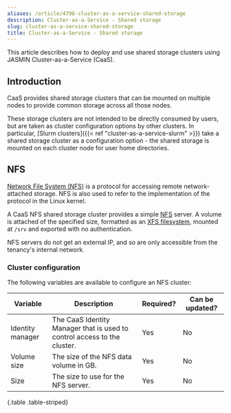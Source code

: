 ```yaml
---
aliases: /article/4798-cluster-as-a-service-shared-storage
description: Cluster-as-a-Service - Shared storage
slug: cluster-as-a-service-shared-storage
title: Cluster-as-a-Service - Shared storage
---
```


This article describes how to deploy and use shared storage clusters using
JASMIN Cluster-as-a-Service (CaaS).

## Introduction

CaaS provides shared storage clusters that can be mounted on multiple nodes to
provide common storage across all those nodes.

These storage clusters are not intended to be directly consumed by users, but
are taken as cluster configuration options by other clusters. In particular,
[Slurm clusters]({{< ref "cluster-as-a-service-slurm" >}}) take a shared
storage cluster as a configuration option - the shared storage is mounted on
each cluster node for user home directories.

## NFS

[Network File System (NFS)](https://en.wikipedia.org/wiki/Network_File_System)
is a protocol for accessing remote network-attached storage. NFS is also used
to refer to the implementation of the protocol in the Linux kernel.

A CaaS NFS shared storage cluster provides a simple
[NFS](https://en.wikipedia.org/wiki/Network_File_System) server. A volume is
attached of the specified size, formatted as an [XFS
filesystem](https://en.wikipedia.org/wiki/XFS), mounted at `/srv` and exported
with no authentication.

NFS servers do not get an external IP, and so are only accessible from the
tenancy's internal network.

### Cluster configuration

The following variables are available to configure an NFS cluster:

Variable |  Description  |  Required?  |  Can be updated?  
---|---|---|---  
Identity manager  |  The CaaS Identity Manager that is used to control access to the cluster.  |  Yes  |  No  
Volume size  |  The size of the NFS data volume in GB.  |  Yes  |  No  
Size  |  The size to use for the NFS server.  |  Yes  |  No
{.table .table-striped}
